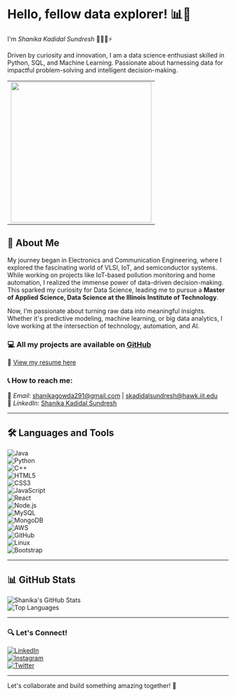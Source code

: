 # Hello, fellow data explorer! 📊👋  
I'm *Shanika Kadidal Sundresh* 👩🏻‍💻⚡️

Driven by curiosity and innovation, I am a data science enthusiast skilled in Python, SQL, and Machine Learning. Passionate about harnessing data for impactful problem-solving and intelligent decision-making. 

<table align="center">
  <tr>
    <td align="center">
      <img src="https://i.postimg.cc/yx949y8t/DALL-E-2025-02-26-11-37-58-An-animated-style-front-view-of-a-young-woman-sitting-at-a-table-with-a.webp" width="320">
    </td>
  </tr>
</table>

## 🚀 About Me  
My journey began in Electronics and Communication Engineering, where I explored the fascinating world of VLSI, IoT, and semiconductor systems. While working on projects like IoT-based pollution monitoring and home automation, I realized the immense power of data-driven decision-making. This sparked my curiosity for Data Science, leading me to pursue a **Master of Applied Science, Data Science at the Illinois Institute of Technology**.

Now, I’m passionate about turning raw data into meaningful insights. Whether it's predictive modeling, machine learning, or big data analytics, I love working at the intersection of technology, automation, and AI.    

### 💻 All my projects are available on [GitHub](https://github.com/shanika-ks)  

📄 [View my resume here](#)  

### 📞 How to reach me:  
📧 *Email*: shanikagowda291@gmail.com | skadidalsundresh@hawk.iit.edu  
🔗 *LinkedIn*: [Shanika Kadidal Sundresh](www.linkedin.com/in/shanikakadidalsundresh)    

---

## 🛠 Languages and Tools  
![Java](https://img.shields.io/badge/Java-%23ED8B00.svg?style=flat-square&logo=openjdk&logoColor=white)  
![Python](https://img.shields.io/badge/Python-3670A0?style=flat-square&logo=python&logoColor=ffdd54)  
![C++](https://img.shields.io/badge/C++-%2300599C.svg?style=flat-square&logo=c%2B%2B&logoColor=white)  
![HTML5](https://img.shields.io/badge/HTML5-%23E34F26.svg?style=flat-square&logo=html5&logoColor=white)  
![CSS3](https://img.shields.io/badge/CSS3-%231572B6.svg?style=flat-square&logo=css3&logoColor=white)  
![JavaScript](https://img.shields.io/badge/JavaScript-%23F7DF1E.svg?style=flat-square&logo=javascript&logoColor=black)  
![React](https://img.shields.io/badge/React-%2361DAFB.svg?style=flat-square&logo=react&logoColor=black)  
![Node.js](https://img.shields.io/badge/Node.js-%2343853D.svg?style=flat-square&logo=node.js&logoColor=white)  
![MySQL](https://img.shields.io/badge/MySQL-%2300f.svg?style=flat-square&logo=mysql&logoColor=white)  
![MongoDB](https://img.shields.io/badge/MongoDB-%2347A248.svg?style=flat-square&logo=mongodb&logoColor=white)  
![AWS](https://img.shields.io/badge/AWS-%23FF9900.svg?style=flat-square&logo=amazon-aws&logoColor=white)  
![GitHub](https://img.shields.io/badge/GitHub-%23181717.svg?style=flat-square&logo=github&logoColor=white)  
![Linux](https://img.shields.io/badge/Linux-%23FCC624.svg?style=flat-square&logo=linux&logoColor=black)  
![Bootstrap](https://img.shields.io/badge/Bootstrap-%23563D7C.svg?style=flat-square&logo=bootstrap&logoColor=white)  

---

## 📊 GitHub Stats  
![Shanika's GitHub Stats](https://github-readme-stats.vercel.app/api?username=ShanikaKadidalSundresh&show_icons=true&theme=radical)  
![Top Languages](https://github-readme-stats.vercel.app/api/top-langs/?username=ShanikaKadidalSundresh&layout=compact&theme=radical)  

---

### 🔍 Let's Connect!  
[![LinkedIn](https://img.shields.io/badge/LinkedIn-0077B5?style=flat-square&logo=linkedin&logoColor=white)](www.linkedin.com/in/shanikakadidalsundresh)  
[![Instagram](https://img.shields.io/badge/Instagram-E4405F?style=flat-square&logo=instagram&logoColor=white)](#)  
[![Twitter](https://img.shields.io/badge/Twitter-1DA1F2?style=flat-square&logo=twitter&logoColor=white)](#)  

---

Let's collaborate and build something amazing together! 🚀
